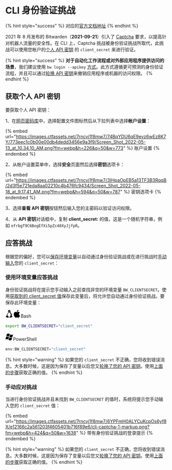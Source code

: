 # CLI 身份验证挑战

{% hint style="success" %}
对应的[官方文档地址](https://bitwarden.com/help/article/cli-auth-challenges/)
{% endhint %}

2021 年 8 月发布的 Bitwarden（**2021-09-21**）引入了 [Captcha](https://www.hcaptcha.com/about) 要求，以提高针对机器人流量的安全性。在 CLI 上，Captcha 挑战被身份验证挑战所取代，此挑战可以使用您帐户的[个人 API 密钥](personal-api-key-for-cli-authentication.md) 的 `client_secret` 来进行验证。

{% hint style="success" %}
**对于自动化工作流程或对外部应用程序提供访问的场景**，我们建议使用 `bw login --apikey` [方式](password-manager-cli.md#using-an-api-key)。此方式遵循更可预测的身份验证流程，并且可以通过[轮换 API 密钥](personal-api-key-for-cli-authentication.md#rotate-your-api-key)来撤销应用程序或机器的访问权限。
{% endhint %}

## 获取个人 API 密钥 <a href="#get-your-personal-api-key" id="get-your-personal-api-key"></a>

要获取个人 API 密钥：

1、在[网页密码库](https://vault.bitwarden.com/)中，选择配置文件图标然后从下拉列表中选择**帐户设置**：

{% embed url="https://images.ctfassets.net/7rncvj1f8mw7/74BqYDU6qE9evz6wEz8K7Y/773eec1c0b00e00db4dedd3456e9a3f9/Screen_Shot_2022-05-13_at_10.34.10_AM.png?fm=webp&h=226&q=50&w=773" %}
账户设置
{% endembed %}

2、从帐户设置菜单中，选择**安全**页面然后选择**密钥**选项卡：

{% embed url="https://images.ctfassets.net/7rncvj1f8mw7/3IHpaOpEB5a13TF3B3RqqB/2d3f5e721eda8aa02210c4b476fc9434/Screen_Shot_2022-05-18_at_9.17.41_AM.png?fm=webp&h=594&q=50&w=787" %}
密钥选项卡
{% endembed %}

3、选择**查看 API 密钥**按钮然后输入您的主密码以验证访问权限。

4、从 **API 密钥**对话框中，复制 **client\_secret:** 的值，这是一个随机字符串，例如 `efrbgT9C6BogEfXi5pZc48XyJjfpR`。

## 应答挑战 <a href="#answering-challenges" id="answering-challenges"></a>

根据您的偏好，您可以[保存环境变量](cli-authentication-challenges.md#answer-challenges-with-an-environment-variable)以自动通过身份验证挑战或在进行挑战时[手动输入](cli-authentication-challenges.md#answer-challenges-manually)您的 `client_secret`：

### 使用环境变量应答挑战 <a href="#answer-challenges-with-an-environment-variable" id="answer-challenges-with-an-environment-variable"></a>

身份验证挑战将在提示您手动输入之前查找非空的环境变量 `BW_CLIENTSECRET`。使用[获取到的 client\_secret 值](cli-authentication-challenges.md#get-your-personal-api-key)保存此变量后，将允许您自动通过身份验证挑战。要保存此环境变量：

<img src="../../.gitbook/assets/linux-24.png" alt="" data-size="line"><img src="../../.gitbook/assets/apple-24.png" alt="" data-size="line">Bash

```bash
export BW_CLIENTSECRET="client_secret"
```

<img src="../../.gitbook/assets/os-windows-24.png" alt="" data-size="line">PowerShell

```powershell
env:BW_CLIENTSECRET="client_secret"
```

{% hint style="warning" %}
如果您的 `client_secret` 不正确，您将收到错误消息。大多数时候，这是因为保存了变量以后您又[轮换了您的 API 密钥](personal-api-key-for-cli-authentication.md#rotate-your-api-key)。使用[上面的步骤](cli-authentication-challenges.md#get-your-personal-api-key)获取正确的值。
{% endhint %}

### 手动应对挑战 <a href="#answer-challenges-manually" id="answer-challenges-manually"></a>

当进行身份验证挑战并且未找到 `BW_CLIENTSECRET` 的值时，系统将提示您手动输入您的 `client_secret` 值：

{% embed url="https://images.ctfassets.net/7rncvj1f8mw7/6YPFmH0ALYCuKcpOs6yf8X/e12166c2a561203f4605401b716f89e6/cli-captcha-1-markup.png?fm=webp&h=424&q=50&w=1638" %}
带有身份验证挑战的登录提示
{% endembed %}

{% hint style="warning" %}
如果您的 `client_secret` 不正确，您将收到错误消息。大多数时候，这是因为保存了变量以后您又[轮换了您的 API 密钥](personal-api-key-for-cli-authentication.md#rotate-your-api-key)。使用[上面的步骤](cli-authentication-challenges.md#get-your-personal-api-key)获取正确的值。
{% endhint %}
